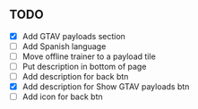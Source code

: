 ## TODO
- [X] Add GTAV payloads section
- [ ] Add Spanish language
- [ ] Move offline trainer to a payload tile
- [ ] Put description in bottom of page
- [ ] Add description for back btn 
- [X] Add description for Show GTAV payloads btn
- [ ] Add icon for back btn
